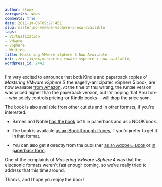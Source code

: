 ```yaml
---
author: slowe
categories: News
comments: true
date: 2011-10-06T09:27:45Z
slug: mastering-vmware-vsphere-5-now-available
tags:
- Virtualization
- VMware
- vSphere
- Writing
title: Mastering VMware vSphere 5 Now Available
url: /2011/10/06/mastering-vmware-vsphere-5-now-available/
wordpress_id: 2442
---
```


I'm very excited to announce that both Kindle and paperback copies of _Mastering VMware vSphere 5,_ the eagerly-anticipated vSphere 5 book, are now available [from Amazon](http://www.amazon.com/Mastering-VMware-vSphere-Scott-Lowe/dp/0470890800). At the time of this writing, the Kindle version was priced higher than the paperback version, but I'm hoping that Amazon---who solely controls pricing for Kindle books---will drop the price soon.

The book is also available from other outlets and in other formats, if you're interested:

* Barnes and Noble [has the book](http://www.barnesandnoble.com/w/mastering-vmware-vsphere-5-scott-lowe/1104178103?ean=9780470890806&itm=1&usri=vsphere%2b5) both in paperback and as a NOOK book.

* The book is available [as an iBook through iTunes](http://itunes.apple.com/us/book/mastering-vmware-vsphere-5/id469623066?mt=11), if you'd prefer to get it in that format.

* You can also get it directly from the publisher [as an Adobe E-Book](http://www.wiley.com/WileyCDA/WileyTitle/productCd-1118180127.html) or [in paperback form](http://www.wiley.com/WileyCDA/WileyTitle/productCd-0470890800,miniSiteCd-SYBEX.html).

One of the complaints of _Mastering VMware vSphere 4_ was that the electronic formats weren't fast enough coming, so we've really tried to address that this time around.

Thanks, and I hope you enjoy the book!
